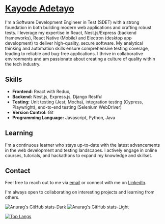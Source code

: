 # [Kayode Adetayo](https://github.com/bubykay)
I'm a Software Development Engineer in Test (SDET) with a strong foundation in both building modern web applications and crafting robust tests. I leverage my expertise in React, Nest.js/Express (backend frameworks), React Native (Mobile) and Electron (desktop app development) to deliver high-quality, secure software. My analytical thinking and automation skills ensure comprehensive testing coverage, leading to reliable and bug-free applications. I thrive in collaborative environments and am passionate about creating a culture of quality within the tech industry.

## Skills
* **Frontend:** React with Redux,
* **Backend:** Nest.js, Express.js, Django Restful
* **Testing:** Unit testing (Jest, Mocha), integration testing (Cypress, Playwright), end-to-end testing (Selenium WebDriver)
* **Version Control:** Git
* **Programming Language:** Javascript, Python, Java 


## Learning
I'm a continuous learner who stays up-to-date with the latest advancements in the web development and testing landscapes. I actively engage in online courses, tutorials, and hackathons to expand my knowledge and skillset.

## Contact
Feel free to reach out to me via [email](mailto:bubykay@gmail.com) or connect with me on [LinkedIn](https://www.linkedin.com/in/kayode-adetayo/).

I'm always open to collaborating on interesting projects and learning from others.

[![Anurag's GitHub stats-Dark](https://github-readme-stats.vercel.app/api?username=bubykay&show_icons=true&theme=dark#gh-dark-mode-only)](https://github.com/bubykay/github-readme-stats#gh-dark-mode-only)
[![Anurag's GitHub stats-Light](https://github-readme-stats.vercel.app/api?username=bubykay&show_icons=true&theme=default#gh-light-mode-only)](https://github.com/bubykay/github-readme-stats#gh-light-mode-only)

[![Top Langs](https://github-readme-stats.vercel.app/api/top-langs/?username=bubykay)](https://github.com/bubykay/github-readme-stats)
